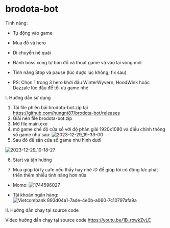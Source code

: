 # brodota-bot

Tính năng:

- Tự động vào game
- Mua đồ và hero
- Di chuyển né quái
- Đánh boss xong tự bán đồ và thoát game và vào lại vòng mới
- Tính năng Stop và pause (lúc được lúc không, fix sau)

- PS: Chọn 1 trong 3 hero khởi đầu WinterWyvern, HoodWink hoặc Dazzale lúc đầu để tối ưu game nhé

I. Huớng dẫn sử dụng

1. Tải file phiên bải brodota-bot.zip tại https://github.com/hungnt87/brodota-bot/releases
2. Giải nén file brodota-bot.zip
3. Mở file main.exe
4. mở game chế độ cửa sổ với độ phân giải 1920x1080 và điều chỉnh thông số game như sau:
   ![2023-12-29_19-33-00](https://github.com/hungnt87/brodota-bot/assets/71305971/6218a8d0-baaa-4b6f-a477-336e1d7996c5)
5. Sau đó để sẵn cửa sổ game như hình dưới

![2023-12-29_10-18-27](https://github.com/hungnt87/brodota-bot/assets/71305971/9820772b-ba40-4214-8781-7be315bc1b9e)

6. Start và tận hưởng

7. Mua giúp tôi ly cafe nếu thấy hay nhé :D để giúp tôi có động lực phát triển thêm nhiều tính năng hơn nữa

- Momo:
  ![1744596027](https://github.com/hungnt87/brodota-bot/assets/71305971/723d9c9b-53c1-42ab-8941-f77fa25a957a)

- Tài khoản ngân hàng:
  ![Vietcombank 893d04a1-7ade-4e0b-a060-7c10797afa9a](https://github.com/hungnt87/brodota-bot/assets/71305971/08ee8b14-e337-4697-aa11-9430e610c91e)

II. Hướng dẫn chạy tại source code

Video hướng dẫn chạy tại source code
https://youtu.be/1B_rowkZvLE
